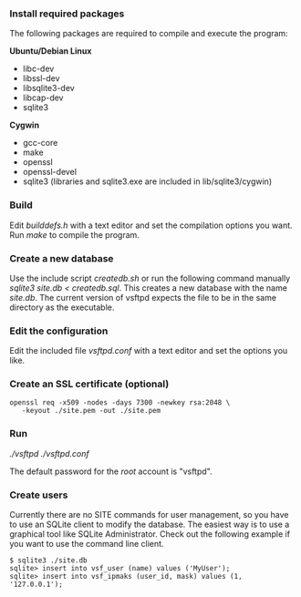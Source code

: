 ### Install required packages ###
The following packages are required to compile and execute the program:

**Ubuntu/Debian Linux**
  * libc-dev
  * libssl-dev
  * libsqlite3-dev
  * libcap-dev
  * sqlite3

**Cygwin**
  * gcc-core
  * make
  * openssl
  * openssl-devel
  * sqlite3 (libraries and sqlite3.exe are included in lib/sqlite3/cygwin)

### Build ###
Edit _builddefs.h_ with a text editor and set the compilation options you want. Run _make_ to compile the program.

### Create a new database ###
Use the include script _createdb.sh_ or run the following command manually _sqlite3 site.db < createdb.sql_. This creates a new database with the name _site.db_. The current version of vsftpd expects the file to be in the same directory as the executable.

### Edit the configuration ###
Edit the included file _vsftpd.conf_ with a text editor and set the options you like.

### Create an SSL certificate (optional) ###
```
openssl req -x509 -nodes -days 7300 -newkey rsa:2048 \
   -keyout ./site.pem -out ./site.pem
```

### Run ###
_./vsftpd ./vsftpd.conf_

The default password for the _root_ account is "vsftpd".

### Create users ###
Currently there are no SITE commands for user management, so you have to use an SQLite client to modify the database. The easiest way is to use a graphical tool like SQLite Administrator. Check out the following example if you want to use the command line client.

```
$ sqlite3 ./site.db
sqlite> insert into vsf_user (name) values ('MyUser');
sqlite> insert into vsf_ipmaks (user_id, mask) values (1, '127.0.0.1');
```